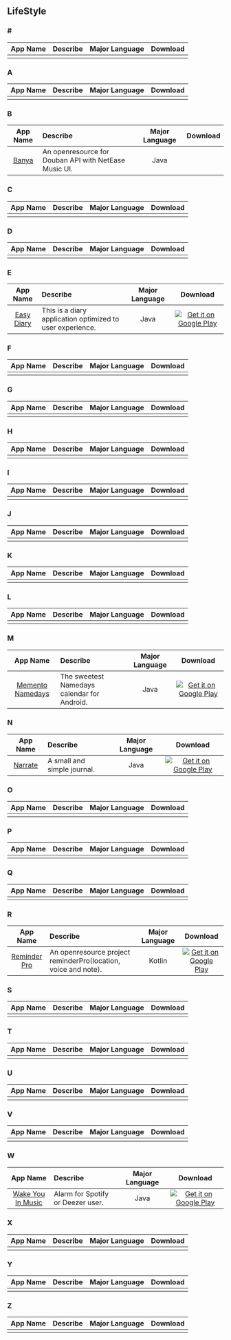 ## LifeStyle  
### \#   
App Name                   | Describe                  | Major Language             | Download 
:------------------------: | :------------------------ | :------------------------: | :------------------------: 
| | | 

### A  
App Name                   | Describe                  | Major Language             | Download 
:------------------------: | :------------------------ | :------------------------: | :------------------------: 
| | | 

### B  
App Name                   | Describe                  | Major Language             | Download 
:------------------------: | :------------------------ | :------------------------: | :------------------------: 
[Banya](https://github.com/forezp/banya) | An openresource  for Douban API with NetEase Music UI. | Java |

### C  
App Name                   | Describe                  | Major Language             | Download 
:------------------------: | :------------------------ | :------------------------: | :------------------------: 
| | | 

### D  
App Name                   | Describe                  | Major Language             | Download 
:------------------------: | :------------------------ | :------------------------: | :------------------------: 
| | | 

### E  
App Name                   | Describe                  | Major Language             | Download 
:------------------------: | :------------------------ | :------------------------: | :------------------------: 
[Easy Diary](https://github.com/hanjoongcho/aaf-easydiary) | This is a diary application optimized to user experience. | Java | [![Get it on Google Play](http://i.imgur.com/7sq06lr.png)](https://play.google.com/store/apps/details?id=me.blog.korn123.easydiary)

### F  
App Name                   | Describe                  | Major Language             | Download 
:------------------------: | :------------------------ | :------------------------: | :------------------------: 
| | | 

### G  
App Name                   | Describe                  | Major Language             | Download 
:------------------------: | :------------------------ | :------------------------: | :------------------------: 
| | | 

### H  
App Name                   | Describe                  | Major Language             | Download 
:------------------------: | :------------------------ | :------------------------: | :------------------------: 
| | | 

### I  
App Name                   | Describe                  | Major Language             | Download 
:------------------------: | :------------------------ | :------------------------: | :------------------------: 
| | | 

### J  
App Name                   | Describe                  | Major Language             | Download 
:------------------------: | :------------------------ | :------------------------: | :------------------------: 
| | | 

### K  
App Name                   | Describe                  | Major Language             | Download 
:------------------------: | :------------------------ | :------------------------: | :------------------------: 
| | | 

### L  
App Name                   | Describe                  | Major Language             | Download 
:------------------------: | :------------------------ | :------------------------: | :------------------------: 
| | | 

### M  
App Name                   | Describe                  | Major Language             | Download 
:------------------------: | :------------------------ | :------------------------: | :------------------------: 
[Memento Namedays](https://github.com/alexstyl/Memento-Namedays) | The sweetest Namedays calendar for Android. | Java |[![Get it on Google Play](http://developer.android.com/images/brand/en_app_rgb_wo_60.png)](https://play.google.com/store/apps/details?id=com.alexstyl.specialdates) 

### N  
App Name                   | Describe                  | Major Language             | Download 
:------------------------: | :------------------------ | :------------------------: | :------------------------: 
[Narrate](https://github.com/timothymiko/narrate-android) | A small and simple journal. | Java |[![Get it on Google Play](http://i.imgur.com/7sq06lr.png)](https://play.google.com/store/apps/details?id=com.datonicgroup.narrate.app) 

### O  
App Name                   | Describe                  | Major Language             | Download 
:------------------------: | :------------------------ | :------------------------: | :------------------------: 
| | |  

### P  
App Name                   | Describe                  | Major Language             | Download 
:------------------------: | :------------------------ | :------------------------: | :------------------------: 
| | |


### Q  
App Name                   | Describe                  | Major Language             | Download 
:------------------------: | :------------------------ | :------------------------: | :------------------------: 
| | | 

### R  
App Name                   | Describe                  | Major Language             | Download 
:------------------------: | :------------------------ | :------------------------: | :------------------------: 
[Reminder Pro](https://github.com/FarshidRoohi/ReminderPro) | An openresource project reminderPro(location, voice and note). | Kotlin | [![Get it on Google Play](http://i.imgur.com/7sq06lr.png)](https://play.google.com/store/apps/details?id=ir.farshid.roohi.reminderpro)

### S  
App Name                   | Describe                  | Major Language             | Download 
:------------------------: | :------------------------ | :------------------------: | :------------------------: 
| | | 

### T  
App Name                   | Describe                  | Major Language             | Download 
:------------------------: | :------------------------ | :------------------------: | :------------------------: 
| | | 

### U  
App Name                   | Describe                  | Major Language             | Download 
:------------------------: | :------------------------ | :------------------------: | :------------------------: 
| | | 

### V  
App Name                   | Describe                  | Major Language             | Download 
:------------------------: | :------------------------ | :------------------------: | :------------------------: 
| | | 
 
### W  
App Name                   | Describe                  | Major Language             | Download 
:------------------------: | :------------------------ | :------------------------: | :------------------------: 
[Wake You In Music](https://github.com/CedrickFlocon/wakeyouinmusic) | Alarm for Spotify or Deezer user. | Java |[![Get it on Google Play](http://developer.android.com/images/brand/en_app_rgb_wo_60.png)](https://play.google.com/store/apps/details?id=org.neige.wakeyouinmusic.android)

### X  
App Name                   | Describe                  | Major Language             | Download 
:------------------------: | :------------------------ | :------------------------: | :------------------------: 
| | | 

### Y  
App Name                   | Describe                  | Major Language             | Download 
:------------------------: | :------------------------ | :------------------------: | :------------------------: 
| | | 

### Z  
App Name                   | Describe                  | Major Language             | Download 
:------------------------: | :------------------------ | :------------------------: | :------------------------: 
| | | 
 
